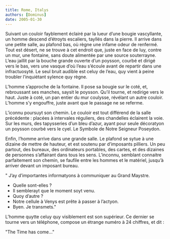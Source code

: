 ```yaml
---
title: Rome, Italys
authors: [Dominus]
date: 2005-01-30
---
```


Suivant un couloir fayblement éclairé par la lueur d’une bougie vascyllante, un homme descend d’étroyts escaliers, tayllés dans la pierre. Il arrive dans une petite salle, au plafond bas, où règne une infame odeur de renfermé. Tout est désert, ne se trouve à cet endroit que, juste en face de luy, contre un mur, une fontaine, sans doute alimentée par une source souterrayne. L’eau jaillit par la bouche grande ouverte d’un poysson, courbé et dirigé vers le bas, vers une vasque d’où l’eau s’écoule avant de repartir dans une infractuosyté. Le seul bruit audible est celuy de l’eau, quy vient à peine troubler l’inquiétant sylence quy règne.

L’homme s’approche de la fontaine. Il pose sa bougie sur le coté, et, rebroussant ses manches, saysit le poysson. Qu’il tourne, et redirige vers le haut. Juste à coté, un pan entier du mur coulysse, révélant un autre couloir. L’homme s’y engouffre, juste avant que le passage ne se referme.

L’iconnu poursuyt son chemin. Le couloir est tout différend de la salle précédente : placées à intervales réguliers, des chandelles éclairent la voie. Sur les murs, des tapysseries d’un bleu d’azur, ayant pour seule décoratyon un poysson courbé vers le cyel. Le Symbole de Notre Seigneur Poseydon.

Enfin, l’homme arrive dans une grande salle. Le plafond se sytue à une dizaine de mettre de hauteur, et est soutenu par d’imposants pilliers. Un peu partout, des bureaux, des ordinateurs portables, des cartes, et des dizaines de personnes s’affairant dans tous les sens. L’inconnu, semblant connaitre parfaitement son chemin, se faufile entre les hommes et le matériel, jusqu’à arriver devant un imposant bureau.

" J’ay d’importantes informatyons à communiquer au Grand Maystre.
-  Quelle sont-elles ?
-  Il semblerayt que le moment soyt venu.
-  Quoy d’autre ?
-  Notre cellule à Venys est prête à passer à l’actyon.
-  Byen. Je transmets."

L’homme quytte celuy quy visiblement est son supérieur. Ce dernier se tourne vers un téléphone, compose un étrange numéro à 24 chiffres, et dit  :

"The Time has come..."
